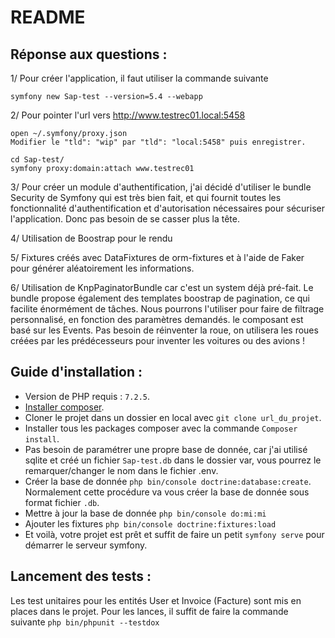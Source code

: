 # README

## Réponse aux questions :
1/ Pour créer l'application, il faut utiliser la commande suivante
```
symfony new Sap-test --version=5.4 --webapp
```
2/ Pour pointer l'url vers http://www.testrec01.local:5458

```
open ~/.symfony/proxy.json
Modifier le "tld": "wip" par "tld": "local:5458" puis enregistrer.

cd Sap-test/
symfony proxy:domain:attach www.testrec01
```

3/ Pour créer un module d'authentification, j'ai décidé d'utiliser le bundle Security de Symfony qui est très bien fait, et qui fournit toutes les fonctionnalité d'authentification et d'autorisation nécessaires pour sécuriser l'application. Donc pas besoin de se casser plus la tête.

4/ Utilisation de Boostrap pour le rendu

5/ Fixtures créés avec DataFixtures de orm-fixtures et à l'aide de Faker pour générer aléatoirement les informations.

6/ Utilisation de KnpPaginatorBundle car c'est un system déjà pré-fait. Le bundle propose également des templates boostrap de pagination, ce qui facilite énormément de tâches.
Nous pourrons l'utiliser pour faire de filtrage personnalisé, en fonction des paramètres demandés. le composant est basé sur les Events.
Pas besoin de réinventer la roue, on utilisera les roues créées par les prédécesseurs pour inventer les voitures ou des avions !


## Guide d'installation :

- Version de PHP requis : ``7.2.5``.
- [Installer composer](https://getcomposer.org/download/).
- Cloner le projet dans un dossier en local avec ```git clone url_du_projet```.
- Installer tous les packages composer avec la commande ```Composer install```.
- Pas besoin de paramétrer une propre base de donnée, car j'ai utilisé sqlite et créé un fichier ``Sap-test.db`` dans le dossier var, vous pourrez le remarquer/changer le nom dans le fichier .env.
- Créer la base de donnée ``php bin/console doctrine:database:create``. Normalement cette procédure va vous créer la base de donnée sous format fichier ```.db```.
- Mettre à jour la base de donnée ``php bin/console do:mi:mi``
- Ajouter les fixtures ```php bin/console doctrine:fixtures:load```
- Et voilà, votre projet est prêt et suffit de faire un petit ```symfony serve``` pour démarrer le serveur symfony.

## Lancement des tests :

Les test unitaires pour les entités User et Invoice (Facture) sont mis en places dans le projet.
Pour les lances, il suffit de faire la commande suivante ```php bin/phpunit --testdox```


